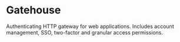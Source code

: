 # Gatehouse
Authenticating HTTP gateway for web applications. Includes account management, SSO, two-factor and granular access permissions.

